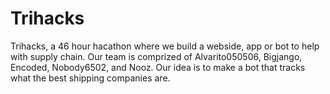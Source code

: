 # Trihacks

Trihacks, a 46 hour hacathon where we build a webside, app or bot to help with supply chain. Our team is comprized of Alvarito050506, Bigjango, Encoded, Nobody6502, and Nooz. Our idea is to make a bot that tracks what the best shipping companies are.
